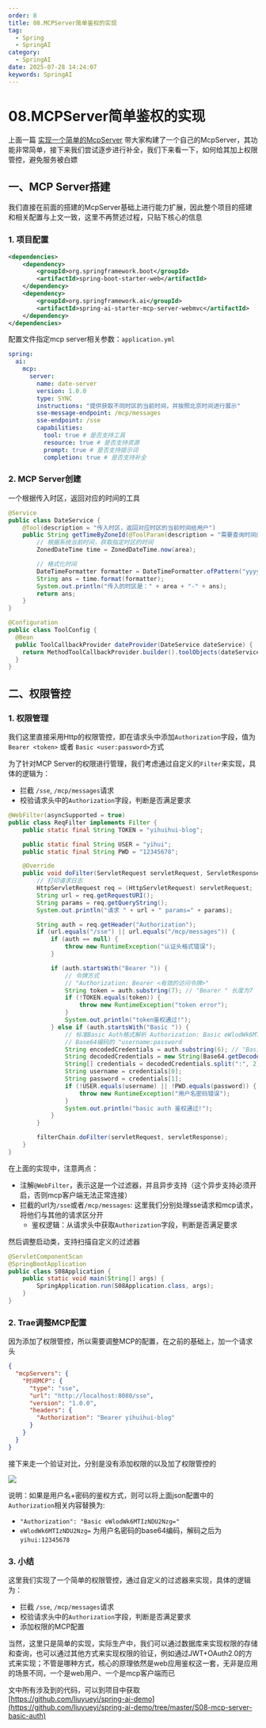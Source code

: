 ```yaml
---
order: 8
title: 08.MCPServer简单鉴权的实现
tag:
  - Spring
  - SpringAI
category:
  - SpringAI
date: 2025-07-28 14:24:07
keywords: SpringAI
---
```


# 08.MCPServer简单鉴权的实现

上面一篇 [实现一个简单的McpServer](./07.实现一个简单的McpServer.md) 带大家构建了一个自己的McpServer，其功能非常简单，接下来我们尝试逐步进行补全，我们下来看一下，如何给其加上权限管控，避免服务被白嫖

## 一、MCP Server搭建

我们直接在前面的搭建的McpServer基础上进行能力扩展，因此整个项目的搭建和相关配置与上文一致，这里不再赘述过程，只贴下核心的信息

### 1. 项目配置

```xml
<dependencies>
    <dependency>
        <groupId>org.springframework.boot</groupId>
        <artifactId>spring-boot-starter-web</artifactId>
    </dependency>
    <dependency>
        <groupId>org.springframework.ai</groupId>
        <artifactId>spring-ai-starter-mcp-server-webmvc</artifactId>
    </dependency>
</dependencies>
```

配置文件指定mcp server相关参数：`application.yml`

```yaml
spring:
  ai:
    mcp:
      server:
        name: date-server
        version: 1.0.0
        type: SYNC
        instructions: "提供获取不同时区的当前时间，并按照北京时间进行展示"
        sse-message-endpoint: /mcp/messages
        sse-endpoint: /sse
        capabilities:
          tool: true # 是否支持工具
          resource: true # 是否支持资源
          prompt: true # 是否支持提示词
          completion: true # 是否支持补全
```

### 2. MCP Server创建

一个根据传入时区，返回对应的时间的工具

```java
@Service
public class DateService {
    @Tool(description = "传入时区，返回对应时区的当前时间给用户")
    public String getTimeByZoneId(@ToolParam(description = "需要查询时间的时区") ZoneId area) {
        // 根据系统当前时间，获取指定时区的时间
        ZonedDateTime time = ZonedDateTime.now(area);

        // 格式化时间
        DateTimeFormatter formatter = DateTimeFormatter.ofPattern("yyyy-MM-dd HH:mm:ss");
        String ans = time.format(formatter);
        System.out.println("传入的时区是：" + area + "-" + ans);
        return ans;
    }
}

@Configuration
public class ToolConfig {
  @Bean
  public ToolCallbackProvider dateProvider(DateService dateService) {
    return MethodToolCallbackProvider.builder().toolObjects(dateService).build();
  }
}
```

## 二、权限管控

### 1. 权限管理

我们这里直接采用Http的权限管控，即在请求头中添加`Authorization`字段，值为`Bearer <token>` 或者 `Basic <user:password>`方式

为了针对MCP Server的权限进行管理，我们考虑通过自定义的`Filter`来实现，具体的逻辑为：

- 拦截 `/sse`, `/mcp/messages`请求
- 校验请求头中的`Authorization`字段，判断是否满足要求

```java
@WebFilter(asyncSupported = true)
public class ReqFilter implements Filter {
    public static final String TOKEN = "yihuihui-blog";

    public static final String USER = "yihui";
    public static final String PWD = "12345678";

    @Override
    public void doFilter(ServletRequest servletRequest, ServletResponse servletResponse, FilterChain filterChain) throws IOException, ServletException {
        // 打印请求日志
        HttpServletRequest req = (HttpServletRequest) servletRequest;
        String url = req.getRequestURI();
        String params = req.getQueryString();
        System.out.println("请求 " + url + " params=" + params);

        String auth = req.getHeader("Authorization");
        if (url.equals("/sse") || url.equals("/mcp/messages")) {
            if (auth == null) {
                throw new RuntimeException("认证头格式错误");
            }

            if (auth.startsWith("Bearer ")) {
                // 令牌方式
                // "Authorization: Bearer <有效的访问令牌>"
                String token = auth.substring(7); // "Bearer " 长度为7
                if (!TOKEN.equals(token)) {
                    throw new RuntimeException("token error");
                }
                System.out.println("token鉴权通过!");
            } else if (auth.startsWith("Basic ")) {
                // 标准Basic Auth格式解析 Authorization: Basic eWlodWk6MTIzNDU2Nzg=
                // Base64编码的 "username:password
                String encodedCredentials = auth.substring(6); // "Basic " 长度为6
                String decodedCredentials = new String(Base64.getDecoder().decode(encodedCredentials));
                String[] credentials = decodedCredentials.split(":", 2);
                String username = credentials[0];
                String password = credentials[1];
                if (!USER.equals(username) || !PWD.equals(password)) {
                    throw new RuntimeException("用户名密码错误");
                }
                System.out.println("basic auth 鉴权通过!");
            }
        }

        filterChain.doFilter(servletRequest, servletResponse);
    }
}
```

在上面的实现中，注意两点：

- 注解`@WebFilter`，表示这是一个过滤器，并且异步支持（这个异步支持必须开启，否则mcp客户端无法正常连接）
- 拦截的url为`/sse`或者`/mcp/messages`: 这里我们分别处理sse请求和mcp请求，将他们与其他的请求区分开
  - 鉴权逻辑：从请求头中获取`Authorization`字段，判断是否满足要求

然后调整启动类，支持扫描自定义的过滤器

```java
@ServletComponentScan
@SpringBootApplication
public class S08Application {
    public static void main(String[] args) {
        SpringApplication.run(S08Application.class, args);
    }
}
```

### 2. Trae调整MCP配置

因为添加了权限管控，所以需要调整MCP的配置，在之前的基础上，加一个请求头

```json
{
  "mcpServers": {
    "时间MCP": {
      "type": "sse",
      "url": "http://localhost:8080/sse",
      "version": "1.0.0",
      "headers": {
        "Authorization": "Bearer yihuihui-blog"
      }
    }
  }
}
```

接下来走一个验证对比，分别是没有添加权限的以及加了权限管控的

![](/imgs/column/springai/08-1.webp)

说明：如果是用户名+密码的鉴权方式，则可以将上面json配置中的 `Authorization`相关内容替换为:

- `"Authorization": "Basic eWlodWk6MTIzNDU2Nzg="`
- `eWlodWk6MTIzNDU2Nzg=` 为用户名密码的base64编码，解码之后为 `yihui:12345678`

### 3. 小结

这里我们实现了一个简单的权限管控，通过自定义的过滤器来实现，具体的逻辑为：
- 拦截 `/sse`, `/mcp/messages`请求
- 校验请求头中的`Authorization`字段，判断是否满足要求
- 添加权限的MCP配置

当然，这里只是简单的实现，实际生产中，我们可以通过数据库来实现权限的存储和查询，也可以通过其他方式来实现权限的验证，例如通过JWT+OAuth2.0的方式来实现；不管是哪种方式，核心的原理依然是web应用鉴权这一套，无非是应用的场景不同，一个是web用户、一个是mcp客户端而已

文中所有涉及到的代码，可以到项目中获取 [https://github.com/liuyueyi/spring-ai-demo](https://github.com/liuyueyi/spring-ai-demo/tree/master/S08-mcp-server-basic-auth)


